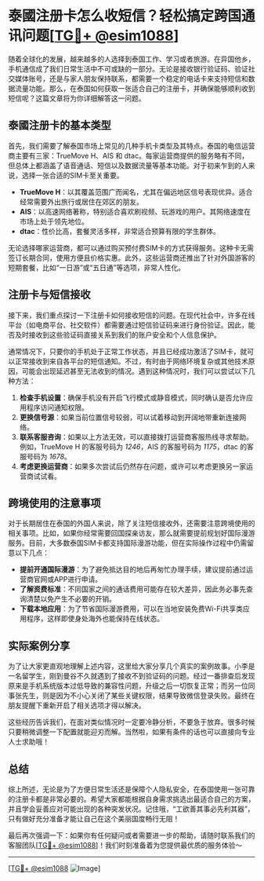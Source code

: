 # 泰國注册卡怎么收短信？轻松搞定跨国通讯问题[[TG💪+ @esim1088](https://t.me/s/esim1088)]

随着全球化的发展，越来越多的人选择到泰国工作、学习或者旅游。在异国他乡，手机通信成了我们日常生活中不可或缺的一部分。无论是接收银行验证码、验证社交媒体账号，还是与家人朋友保持联系，都需要一个稳定的电话卡来支持短信和数据流量功能。那么，在泰国如何获取一张适合自己的注册卡，并确保能够顺利收到短信呢？这篇文章将为你详细解答这一问题。

## 泰國注册卡的基本类型

首先，我们需要了解泰国市场上常见的几种手机卡类型及其特点。泰国的电信运营商主要有三家：TrueMove H、AIS 和 dtac。每家运营商提供的服务略有不同，但总体上都涵盖了语音通话、短信以及数据流量等基本功能。对于初来乍到的人来说，选择一张合适的SIM卡至关重要。

- **TrueMove H**：以其覆盖范围广而闻名，尤其在偏远地区信号表现优异。适合经常需要外出旅行或居住在郊区的朋友。
- **AIS**：以高速网络著称，特别适合喜欢刷视频、玩游戏的用户。其网络速度在市场上处于领先地位。
- **dtac**：性价比高，套餐灵活多样，非常适合预算有限的学生群体。

无论选择哪家运营商，都可以通过购买预付费SIM卡的方式获得服务。这种卡无需签订长期合同，使用方便且价格实惠。此外，这些运营商还推出了针对外国游客的短期套餐，比如“一日游”或“五日通”等选项，非常人性化。

## 注册卡与短信接收

接下来，我们重点探讨一下注册卡如何接收短信的问题。在现代社会中，许多在线平台（如电商平台、社交软件）都需要通过短信验证码来进行身份验证。因此，能否及时接收到这些验证码直接关系到我们的账户安全和个人信息保护。

通常情况下，只要你的手机处于正常工作状态，并且已经成功激活了SIM卡，就可以正常接收到来自各平台的短信通知。不过，有时由于网络环境复杂或其他技术原因，可能会出现延迟甚至无法收到的情况。遇到这种情况时，我们可以尝试以下几种方法：

1. **检查手机设置**：确保手机没有开启飞行模式或静音模式，同时确认是否允许应用程序访问通知权限。
2. **更换信号源**：如果当前位置信号较弱，可以试着移动到开阔地带重新连接网络。
3. **联系客服咨询**：如果以上方法无效，可以直接拨打运营商客服热线寻求帮助。例如，TrueMove H 的客服号码为 *1246*，AIS 的客服号码为 *1175*，dtac 的客服号码为 *1678*。
4. **考虑更换运营商**：如果多次尝试后仍然存在问题，或许可以考虑更换另一家运营商试试看。

## 跨境使用的注意事项

对于长期居住在泰国的外国人来说，除了关注短信接收外，还需要注意跨境使用的相关事项。比如，如果你经常需要回国探亲访友，那么就需要提前规划好国际漫游服务。目前，大多数泰国SIM卡都支持国际漫游功能，但在实际操作过程中仍需留意以下几点：

- **提前开通国际漫游**：为了避免抵达目的地后再匆忙办理手续，建议提前通过运营商官网或APP进行申请。
- **了解资费标准**：不同国家之间的通话费用可能存在较大差异，因此务必事先查询清楚以免产生不必要的开销。
- **下载本地应用**：为了节省国际漫游费用，可以在当地安装免费Wi-Fi共享类应用程序，这样即使身处海外也能保持在线状态。

## 实际案例分享

为了让大家更直观地理解上述内容，这里给大家分享几个真实的案例故事。小李是一名留学生，刚到曼谷不久就遇到了接收不到验证码的问题。经过一番排查后发现原来是手机系统版本过低导致的兼容性问题，升级之后一切恢复正常；而另一位同事张先生，则是因为不小心关闭了某些关键权限，结果导致微信登录失败。最终在朋友提醒下重新开启了相关选项才得以解决。

这些经历告诉我们，在面对类似情况时一定要冷静分析，不要急于放弃。很多时候只要稍微调整一下配置就能迎刃而解。当然啦，如果有条件的话也可以直接向专业人士求助哦！

## 总结

综上所述，无论是为了方便日常生活还是保障个人隐私安全，在泰国使用一张可靠的注册卡都是非常必要的。希望大家都能根据自身需求挑选出最适合自己的方案，并且学会妥善应对可能出现的各种突发状况。记住哦，“工欲善其事必先利其器”，只有做好充分准备才能让自己在这个美丽国度畅行无阻！

最后再次强调一下：如果你有任何疑问或者需要进一步的帮助，请随时联系我们的客服团队[[TG💪+ @esim1088](https://t.me/s/esim1088)]！我们时刻准备着为您提供最优质的服务体验～

---

[[TG💪+ @esim1088](https://t.me/s/esim1088) ![Image](https://i.postimg.cc/4NQfJmqS/Snipaste-2025-05-13-00-14-12.png)]